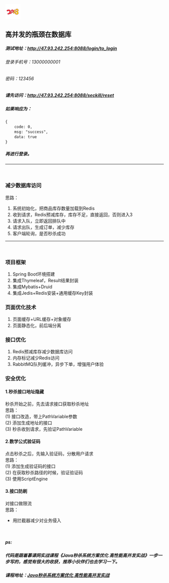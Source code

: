 ![](https://raw.githubusercontent.com/b2stry/imgrepo/master/2018.png)

 ## 高并发的瓶颈在数据库

##### 测试地址：http://47.93.242.254:8088/login/to_login<br>
###### 登录手机号：13000000001<br>
###### 密码：123456

##### 请先访问：http://47.93.242.254:8088/seckill/reset<br>
##### 如果响应为：
```
{
    code: 0,
    msg: "success",
    data: true
}
```
##### 再进行登录。
<hr>
<br>


### 减少数据库访问
思路：<br>
1. 系统初始化，把商品库存数量加载到Redis<br>
2. 收到请求，Redis预减库存，库存不足，直接返回，否则进入3<br>
3. 请求入队，立即返回排队中<br>
4. 请求出队，生成订单，减少库存<br>
5. 客户端轮询，是否秒杀成功
<hr>
<br>


### 项目框架
1. Spring Boot环境搭建<br>
2. 集成Thymeleaf，Result结果封装<br>
3. 集成Mybatis+Druid<br>
4. 集成Jedis+Redis安装+通用缓存Key封装

### 页面优化技术
1. 页面缓存+URL缓存+对象缓存<br>
2. 页面静态化，前后端分离

### 接口优化
1. Redis预减库存减少数据库访问<br>
2. 内存标记减少Redis访问<br>
3. RabbitMQ队列缓冲，异步下单，增强用户体验

### 安全优化
#### 1.秒杀接口地址隐藏
秒杀开始之前，先去请求接口获取秒杀地址<br>
思路：<br>
  (1) 接口改造，带上PathVariable参数<br>
  (2) 添加生成地址的接口<br>
  (3) 秒杀收到请求，先验证PathVariable<br>

#### 2.数学公式验证码
点击秒杀之后，先输入验证码，分散用户请求<br>
思路：<br>
  (1) 添加生成验证码的接口<br>
  (2) 在获取秒杀路径的时候，验证验证码<br>
  (3) 使用ScriptEngine<br>

#### 3.接口防刷
对接口做限流<br>
思路：
* 用拦截器减少对业务侵入

<br>

##### ps:
##### 代码是跟着慕课网实战课程《Java秒杀系统方案优化 高性能高并发实战》一步一步写的，感觉有很大的收获，推荐小伙伴们也去学习一下。
##### 课程地址：[Java秒杀系统方案优化 高性能高并发实战](https://coding.imooc.com/class/168.html)

